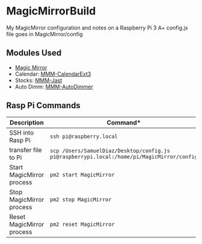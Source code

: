 # MagicMirrorBuild
My MagicMirror configuration and notes on a Raspberry Pi 3 A+
config.js file goes in MagicMirror/config

## Modules Used
- [Magic Mirror](https://docs.magicmirror.builders/)
- Calendar: [MMM-CalendarExt3](https://github.com/MMRIZE/MMM-CalendarExt3) 
- Stocks: [MMM-Jast](https://github.com/jalibu/MMM-Jast)
- Auto Dimm: [MMM-AutoDimmer](https://github.com/Fifteen15Studios/MMM-AutoDimmer)

## Rasp Pi Commands

**Description** | **Command***
--- | ---
SSH into Rasp Pi | `ssh pi@raspberry.local`
transfer file to Pi | `scp /Users/SamuelDiaz/Desktop/config.js pi@raspberrypi.local:/home/pi/MagicMirror/config`
Start MagicMirror process | `pm2 start MagicMirror`
Stop MagicMirror process | `pm2 stop MagicMirror`
Reset MagicMirror process | `pm2 reset MagicMirror`

